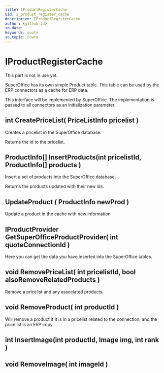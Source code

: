 ```yaml
---
title: IProductRegisterCache
uid: i_product_register_cache 
description: IProductRegisterCache
author: {github-id}
so.date:
keywords: quote
so.topic: howto
---
```


# IProductRegisterCache

This part is not in use yet.

SuperOffice has its own simple Product table. This table can be used by the ERP connectors as a cache for ERP data.

This interface will be implemented by SuperOffice. The implementation is passed to all connectors as an initialization parameter.

## int CreatePriceList( PriceListInfo pricelist )

Creates a pricelist in the SuperOffice database.

Returns the id to the pricelist.

## ProductInfo[] InsertProducts(int pricelistId, ProductInfo[] products )

Insert a set of products into the SuperOffice database.

Returns the products updated with their new ids.

## UpdateProduct ( ProductInfo newProd )

Update a product in the cache with new information

## IProductProvider GetSuperOfficeProductProvider( int quoteConnectionId )

Here you can get the data you have inserted into the SuperOffice tables.

## void RemovePriceList( int pricelistId, bool alsoRemoveRelatedProducts )

Remove a pricelist and any associated products.

## void RemoveProduct( int productId )

Will remove a product if it is in a pricelist related to the connection, and the pricelist is an ERP copy.

## int InsertImage(int productId, Image img, int rank )

## void RemoveImage( int imageId )
